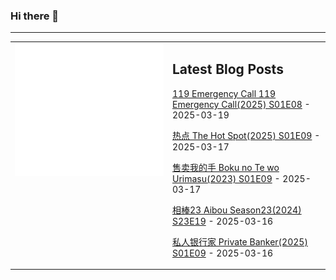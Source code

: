 ### Hi there 👋

<!--
**etng/etng** is a ✨ _special_ ✨ repository because its `README.md` (this file) appears on your GitHub profile.

Here are some ideas to get you started:

- 🔭 I’m currently working on ...
- 🌱 I’m currently learning ...
- 👯 I’m looking to collaborate on ...
- 🤔 I’m looking for help with ...
- 💬 Ask me about ...
- 📫 How to reach me: ...
- 😄 Pronouns: ...
- ⚡ Fun fact: ...
-->


---

<table>
<tr>
<td valign="top" width="50%">
<img src="metrics.svg" alt="Metric" />
</td>
<td valign="top" width="50%">

## Latest Blog Posts
<!-- blog start -->
[119 Emergency Call 119 Emergency Call(2025) S01E08](http://www.fanxinzhui.com/rr/2603#S01E08) - 2025-03-19

[热点 The Hot Spot(2025) S01E09](http://www.fanxinzhui.com/rr/2607#S01E09) - 2025-03-17

[售卖我的手 Boku no Te wo Urimasu(2023) S01E09](http://www.fanxinzhui.com/rr/2614#S01E09) - 2025-03-17

[相棒23 Aibou Season23(2024) S23E19](http://www.fanxinzhui.com/rr/2593#S23E19) - 2025-03-16

[私人银行家 Private Banker(2025) S01E09](http://www.fanxinzhui.com/rr/2602#S01E09) - 2025-03-16
<!-- blog end -->

</td></tr></table>

